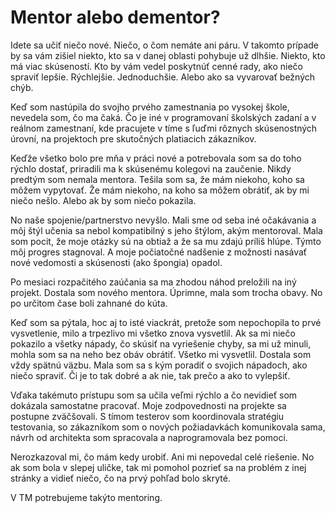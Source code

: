 # Mentor alebo dementor?
Idete sa učiť niečo nové. Niečo, o čom nemáte ani páru. V takomto prípade by sa vám zišiel niekto, kto sa v danej oblasti pohybuje už dlhšie. Niekto, kto má viac skúseností. Kto by vám vedel poskytnúť cenné rady, ako niečo spraviť lepšie. Rýchlejšie. Jednoduchšie. Alebo ako sa vyvarovať bežných chýb.

Keď som nastúpila do svojho prvého zamestnania po vysokej škole, nevedela som, čo ma čaká. Čo je iné v programovaní školských zadaní a v reálnom zamestnaní, kde pracujete v tíme s ľuďmi rôznych skúsenostných úrovní, na projektoch pre skutočných platiacich zákazníkov.

Keďže všetko bolo pre mňa v práci nové a potrebovala som sa do toho rýchlo dostať, priradili ma k skúsenému kolegovi na zaučenie. Nikdy predtým som nemala mentora. Tešila som sa, že mám niekoho, koho sa môžem vypytovať. Že mám niekoho, na koho sa môžem obrátiť, ak by mi niečo nešlo. Alebo ak by som niečo pokazila.

No naše spojenie/partnerstvo nevyšlo. Mali sme od seba iné očakávania a môj štýl učenia sa nebol kompatibilný s jeho štýlom, akým mentoroval. Mala som pocit, že moje otázky sú na obtiaž a že sa mu zdajú príliš hlúpe. Týmto môj progres stagnoval. A moje počiatočné nadšenie z možnosti nasávať nové vedomosti a skúsenosti (ako špongia) opadol.

Po mesiaci rozpačitého zaúčania sa ma zhodou náhod preložili na iný projekt. Dostala som nového mentora. Úprimne, mala som trocha obavy. No po určitom čase boli zahnané do kúta.

Keď som sa pýtala, hoc aj to isté viackrát, pretože som nepochopila to prvé vysvetlenie, milo a trpezlivo mi všetko znova vysvetlil. Ak sa mi niečo pokazilo a všetky nápady, čo skúsiť na vyriešenie chyby, sa mi už minuli, mohla som sa na neho bez obáv obrátiť. Všetko mi vysvetlil. Dostala som vždy spätnú väzbu. Mala som sa s kým poradiť o svojich nápadoch, ako niečo spraviť. Či je to tak dobré a ak nie, tak prečo a ako to vylepšiť.

Vďaka takémuto prístupu som sa učila veľmi rýchlo a čo nevidieť som dokázala samostatne pracovať. Moje zodpovednosti na projekte sa postupne zväčšovali. S tímom testerov som koordinovala stratégiu testovania, so zákazníkom som o nových požiadavkách komunikovala sama, návrh od architekta som spracovala a naprogramovala bez pomoci.

Nerozkazoval mi, čo mám kedy urobiť. Ani mi nepovedal celé riešenie. No ak som bola v slepej uličke, tak mi pomohol pozrieť sa na problém z inej stránky a vidieť niečo, čo na prvý pohľad bolo skryté.

V TM potrebujeme takýto mentoring.
